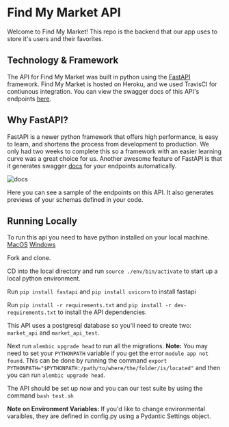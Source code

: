 # Find My Market API

Welcome to Find My Market! This repo is the backend that our app uses to store it's users and their favorites.

## Technology & Framework

The API for Find My Market was built in python using the [FastAPI](https://pypi.org/project/fastapi/) framework. Find My Market is hosted on Heroku, and we used TravisCI for contiunous integration. You can view the swagger docs of this API's endpoints [here](https://find-my-market-api.herokuapp.com/docs).

## Why FastAPI?

FastAPI is a newer python framework that offers high performance, is easy to learn, and shortens the process from development to production. We only had two weeks to complete this so a framework with an easier learning curve was a great choice for us. Another awesome feature of FastAPI is that it generates swagger [docs](https://find-my-market-api.herokuapp.com/docs) for your endpoints automatically. 

![docs](https://user-images.githubusercontent.com/58053916/88704900-02606900-d0cc-11ea-9041-fb83ef12599e.png)

Here you can see a sample of the endpoints on this API. It also generates previews of your schemas defined in your code.



## Running Locally

To run this api you need to have python installed on your local machine. [MacOS](https://docs.python-guide.org/starting/install3/osx/) [Windows](https://docs.python.org/3/using/windows.html)

Fork and clone.

CD into the local directory and run `source ./env/bin/activate` to start up a local python environment.

Run `pip install fastapi` and `pip install uvicorn` to install fastapi

Run `pip install -r requirements.txt` and `pip install -r dev-requirements.txt` to install the API dependencies.

This API uses a postgresql database so you'll need to create two: `market_api` and `market_api_test`.

Next run `alembic upgrade head` to run all the migrations. **Note:** You may need to set your `PYTHONPATH` variable if you get the error `module app not found`. This can be done by running the command `export PYTHONPATH="$PYTHONPATH:/path/to/where/the/folder/is/located"` and then you can run `alembic upgrade head`.

The API should be set up now and you can our test suite by using the command `bash test.sh`

**Note on Environment Variables:** If you'd like to change environmental varaibles, they are defined in config.py using a Pydantic Settings object.

